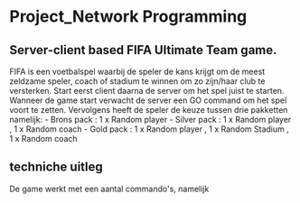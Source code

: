 # Project_Network Programming


## Server-client based FIFA Ultimate Team game.

FIFA is een voetbalspel waarbij de speler de kans krijgt om de meest zeldzame speler, coach of stadium te winnen om zo zijn/haar club te versterken.
Start eerst client daarna de server om het spel juist te starten. Wanneer de game start verwacht de server een GO command om het spel voort te zetten. Vervolgens heeft de speler de keuze tussen drie pakketten namelijk: 
                                  - Brons pack : 1 x Random player 
                                  - Silver pack : 1 x Random player , 1 x Random coach
                                  - Gold pack : 1 x Random player , 1 x Random Stadium , 1 x Random coach
                                  
                                  
## techniche uitleg

De game werkt met een aantal commando's, namelijk
